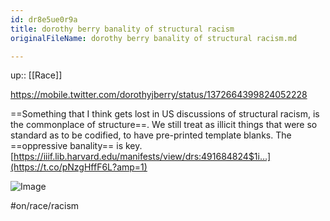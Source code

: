 ```yaml
---
id: dr8e5ue0r9a
title: dorothy berry banality of structural racism
originalFileName: dorothy berry banality of structural racism.md

---
```


up:: [[Race]]

https://mobile.twitter.com/dorothyjberry/status/1372664399824052228

\==Something that I think gets lost in US discussions of structural racism, is the commonplace of structure==. We still treat as illicit things that were so standard as to be codified, to have pre-printed template blanks. The ==oppressive banality== is key. [https://iiif.lib.harvard.edu/manifests/view/drs:491684824$1i…](https://t.co/pNzgHffF6L?amp=1)

![Image](https://pbs.twimg.com/media/EwyunKtXIAwcbT8?format=jpg\&name=medium)

#on/race/racism
